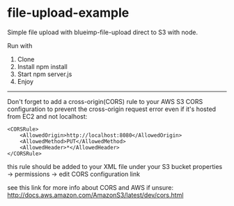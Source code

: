 # file-upload-example

Simple file upload with blueimp-file-upload direct to S3 with node.


Run with
1. Clone
2. Install
npm install
3. Start
npm server.js
4. Enjoy

-----------------------------------

Don't forget to add a cross-origin(CORS) rule to your AWS S3 CORS configuration to prevent the cross-origin request error even if it's hosted from EC2 and not localhost:

    <CORSRule>
        <AllowedOrigin>http://localhost:8080</AllowedOrigin>
        <AllowedMethod>PUT</AllowedMethod>
        <AllowedHeader>*</AllowedHeader>
    </CORSRule>

this rule should be added to your XML file under your S3 bucket properties -> permissions -> edit CORS configuration link

see this link for more info about CORS and AWS if unsure: http://docs.aws.amazon.com/AmazonS3/latest/dev/cors.html
